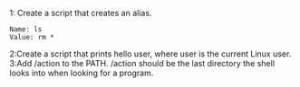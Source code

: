 1: Create a script that creates an alias.

    Name: ls
    Value: rm *

2:Create a script that prints hello user, where user is the current Linux user.
3:Add /action to the PATH. /action should be the last directory the shell looks into when looking for a program.
